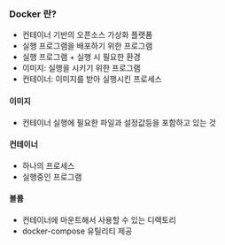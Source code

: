 ### Docker 란?

- 컨테이너 기반의 오픈소스 가상화 플랫폼
- 실행 프로그램을 배포하기 위한 프로그램
- 실행 프로그램 + 실행 시 필요한 환경
- 이미지: 실행을 시키기 위한 프로그램
- 컨테이너: 이미지를 받아 실행시킨 프로세스

#### 이미지
- 컨테이너 실행에 필요한 파일과 설정값등을 포함하고 있는 것

#### 컨테이너
- 하나의 프로세스
- 실행중인 프로그램

#### 볼륨
- 컨테이너에 마운트해서 사용할 수 있는 디렉토리
- docker-compose 유틸리티 제공
